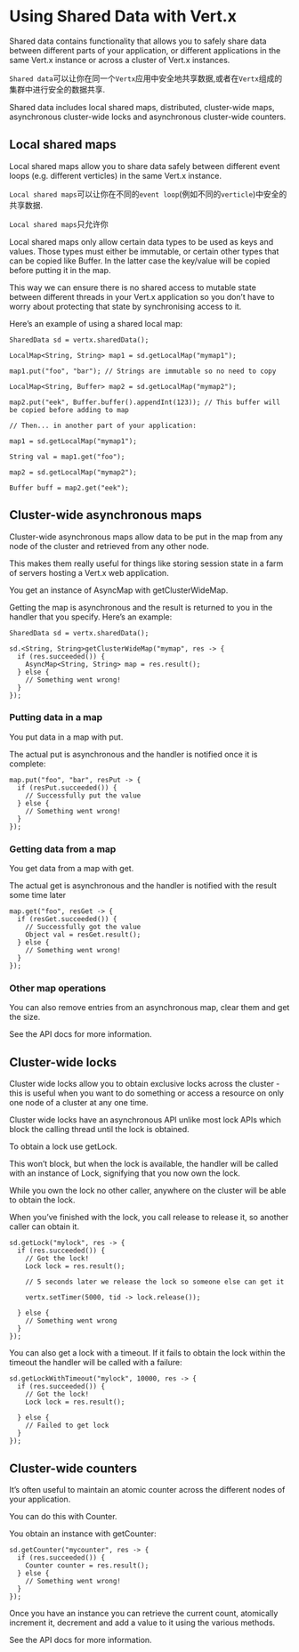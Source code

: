 # Using Shared Data with Vert.x

Shared data contains functionality that allows you to safely share data between different parts of your application, or different applications in the same Vert.x instance or across a cluster of Vert.x instances.

`Shared data`可以让你在同一个`Vertx`应用中安全地共享数据,或者在`Vertx`组成的集群中进行安全的数据共享.


Shared data includes local shared maps, distributed, cluster-wide maps, asynchronous cluster-wide locks and asynchronous cluster-wide counters.

## Local shared maps

Local shared maps allow you to share data safely between different event loops (e.g. different verticles) in the same Vert.x instance.

`Local shared maps`可以让你在不同的`event loop`(例如不同的`verticle`)中安全的共享数据.

`Local shared maps`只允许你

Local shared maps only allow certain data types to be used as keys and values. Those types must either be immutable, or certain other types that can be copied like Buffer. In the latter case the key/value will be copied before putting it in the map.

This way we can ensure there is no shared access to mutable state between different threads in your Vert.x application so you don’t have to worry about protecting that state by synchronising access to it.

Here’s an example of using a shared local map:
```
SharedData sd = vertx.sharedData();

LocalMap<String, String> map1 = sd.getLocalMap("mymap1");

map1.put("foo", "bar"); // Strings are immutable so no need to copy

LocalMap<String, Buffer> map2 = sd.getLocalMap("mymap2");

map2.put("eek", Buffer.buffer().appendInt(123)); // This buffer will be copied before adding to map

// Then... in another part of your application:

map1 = sd.getLocalMap("mymap1");

String val = map1.get("foo");

map2 = sd.getLocalMap("mymap2");

Buffer buff = map2.get("eek");
```

## Cluster-wide asynchronous maps
Cluster-wide asynchronous maps allow data to be put in the map from any node of the cluster and retrieved from any other node.

This makes them really useful for things like storing session state in a farm of servers hosting a Vert.x web application.

You get an instance of AsyncMap with getClusterWideMap.

Getting the map is asynchronous and the result is returned to you in the handler that you specify. Here’s an example:
```
SharedData sd = vertx.sharedData();

sd.<String, String>getClusterWideMap("mymap", res -> {
  if (res.succeeded()) {
    AsyncMap<String, String> map = res.result();
  } else {
    // Something went wrong!
  }
});
```
### Putting data in a map

You put data in a map with put.

The actual put is asynchronous and the handler is notified once it is complete:
```
map.put("foo", "bar", resPut -> {
  if (resPut.succeeded()) {
    // Successfully put the value
  } else {
    // Something went wrong!
  }
});
```
### Getting data from a map

You get data from a map with get.

The actual get is asynchronous and the handler is notified with the result some time later
```
map.get("foo", resGet -> {
  if (resGet.succeeded()) {
    // Successfully got the value
    Object val = resGet.result();
  } else {
    // Something went wrong!
  }
});
```
### Other map operations

You can also remove entries from an asynchronous map, clear them and get the size.

See the API docs for more information.

## Cluster-wide locks
Cluster wide locks allow you to obtain exclusive locks across the cluster - this is useful when you want to do something or access a resource on only one node of a cluster at any one time.

Cluster wide locks have an asynchronous API unlike most lock APIs which block the calling thread until the lock is obtained.

To obtain a lock use getLock.

This won’t block, but when the lock is available, the handler will be called with an instance of Lock, signifying that you now own the lock.

While you own the lock no other caller, anywhere on the cluster will be able to obtain the lock.

When you’ve finished with the lock, you call release to release it, so another caller can obtain it.
```
sd.getLock("mylock", res -> {
  if (res.succeeded()) {
    // Got the lock!
    Lock lock = res.result();

    // 5 seconds later we release the lock so someone else can get it

    vertx.setTimer(5000, tid -> lock.release());

  } else {
    // Something went wrong
  }
});
```
You can also get a lock with a timeout. If it fails to obtain the lock within the timeout the handler will be called with a failure:
```
sd.getLockWithTimeout("mylock", 10000, res -> {
  if (res.succeeded()) {
    // Got the lock!
    Lock lock = res.result();

  } else {
    // Failed to get lock
  }
});
```

## Cluster-wide counters
It’s often useful to maintain an atomic counter across the different nodes of your application.

You can do this with Counter.

You obtain an instance with getCounter:
```
sd.getCounter("mycounter", res -> {
  if (res.succeeded()) {
    Counter counter = res.result();
  } else {
    // Something went wrong!
  }
});
```
Once you have an instance you can retrieve the current count, atomically increment it, decrement and add a value to it using the various methods.

See the API docs for more information.
